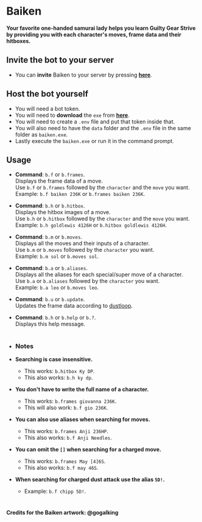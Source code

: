 # Baiken
**Your favorite one-handed samurai lady helps you learn Guilty Gear Strive \
by providing you with each character's moves, frame data and their hitboxes.**

## Invite the bot to your server
- You can **invite** Baiken to your server by pressing [**here**](https://discord.com/api/oauth2/authorize?client_id=919027797429727272&permissions=517544070208&scope=bot).

## Host the bot yourself
- You will need a bot token.
- You will need to **download** the `exe` from [**here**](https://github.com/yakiimoninja/baiken/releases/latest).
- You will need to create a `.env` file and put that token inside that.
- You will also need to have the `data` folder and the `.env` file in the same folder as `baiken.exe`.
- Lastly execute the `baiken.exe` or run it in the command prompt.

## Usage

- **Command**: `b.f` or `b.frames`. \
Displays the frame data of a move.\
Use `b.f` or `b.frames` followed by the `character` and the `move` you want.\
Example: `b.f baiken 236K` or `b.frames baiken 236K`.
  
- **Command**: `b.h` or `b.hitbox`. \
Displays the hitbox images of a move. \
Use `b.h` or `b.hitbox` followed by the `character` and the `move` you want. \
Example: `b.h goldlewis 4126H` or `b.hitbox goldlewis 4126H`.
  
- **Command**: `b.m` or `b.moves`.\
Displays all the moves and their inputs of a character.\
Use `b.m` or `b.moves` followed by the `character` you want.\
Example: `b.m sol` or `b.moves sol`.

- **Command**: `b.a` or `b.aliases`.\
Displays all the aliases for each special/super move of a character.\
Use `b.a` or `b.aliases` followed by the `character` you want.\
Example: `b.a leo` or `b.moves leo`.

- **Command**: `b.u` or `b.update`.\
Updates the frame data according to [dustloop](https://dustloop.com).

- **Command**: `b.h` or `b.help` or `b.?`.\
Displays this help message.
  
  #
- ### **Notes**

- **Searching is case insensitive.**
  - This works: `b.hitbox Ky DP`.
  - This also works: `b.h ky dp`.

- **You don't have to write the full name of a character.**
  - This works: `b.frames giovanna 236K`.
  - This will also work: `b.f gio 236K`.

- **You can also use aliases when searching for moves.**
  - This works: `b.frames Anji 236HP`.
  - This also works: `b.f Anji Needles`.

- **You can omit the `[]` when searching for a charged move.**
  - This works: `b.frames May [4]6S`.
  - This also works: `b.f may 46S`.

- **When searching for charged dust attack use the alias `5D!`.**
  - Example: `b.f chipp 5D!`.
# 
**Credits for the Baiken artwork: @gogalking**
